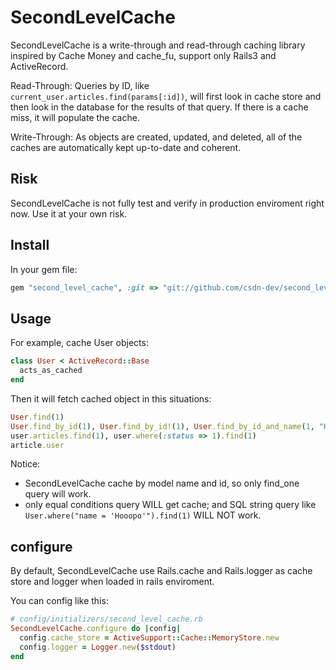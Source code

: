 # SecondLevelCache

SecondLevelCache is a write-through and read-through caching library inspired by Cache Money and cache_fu, support only Rails3 and ActiveRecord.

Read-Through: Queries by ID, like `current_user.articles.find(params[:id])`, will first look in cache store and then look in the database for the results of that query. If there is a cache miss, it will populate the cache.

Write-Through: As objects are created, updated, and deleted, all of the caches are automatically kept up-to-date and coherent.

## Risk

SecondLevelCache is not fully test and verify in production enviroment right now. Use it at your own risk.

## Install

In your gem file:

```ruby
gem "second_level_cache", :git => "git://github.com/csdn-dev/second_level_cache.git"

```

## Usage

For example, cache User objects:

```ruby
class User < ActiveRecord::Base
  acts_as_cached
end
```

Then it will fetch cached object in this situations:

```ruby
User.find(1)
User.find_by_id(1), User.find_by_id!(1), User.find_by_id_and_name(1, "Hooopo"), User.where(:status => 1).find_by_id(1), user.articles.find_by_id(1)
user.articles.find(1), user.where(:status => 1).find(1)
article.user
```

Notice:

* SecondLevelCache cache by model name and id, so only find_one query will work.
* only equal conditions query WILL get cache; and SQL string query like `User.where("name = 'Hooopo'").find(1)` WILL NOT work.

## configure

By default, SecondLevelCache use Rails.cache and Rails.logger as cache store and logger when loaded in rails enviroment.

You can config like this:

```ruby
# config/initializers/second_level_cache.rb
SecondLevelCache.configure do |config|
  config.cache_store = ActiveSupport::Cache::MemoryStore.new
  config.logger = Logger.new($stdout)
end
```
